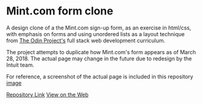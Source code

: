 # Mint.com form clone

A design clone of a the Mint.com sign-up form, as an exercise in html/css, with emphasis on forms and using unordered lists as a layout technique from [The Odin Project's](https://www.theodinproject.com/courses/html5-and-css3/lessons/html-forms) full stack web development curriculum. 

The project attempts to duplicate how Mint.com's form appears as of March 28, 2018.  The actual page may change in the future due to redesign by the Intuit team. 

For reference, a screenshot of the actual page is included in this repository
[image]()

[Repository Link]()
[View on the Web]()